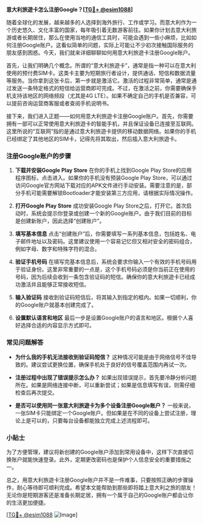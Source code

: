 **意大利旅遊卡怎么注册Google？[[TG💪+ @esim1088](https://t.me/s/esim1088)]**

随着全球化的发展，越来越多的人选择到海外旅行、工作或学习。而意大利作为一个历史悠久、文化丰富的国家，每年吸引着无数游客前往。如果你计划去意大利旅游或者长期居住，那么在使用当地的通信工具时，可能会遇到一些小麻烦，比如如何注册Google账户。这看似简单的问题，实际上可能让不少初次接触国际服务的朋友感到困惑。今天，我们就来详细聊聊如何用意大利旅遊卡注册Google账户。

首先，让我们明确几个概念。所谓的“意大利旅遊卡”，通常是指一种可以在意大利使用的预付费SIM卡。这类卡主要为短期旅行者设计，提供通话、短信和数据流量等服务。当你拿到这张卡后，第一步就是激活它。激活的过程非常简单，通常是通过发送一条特定格式的短信给运营商即可完成。不过，在激活之前，你需要确保手机支持该地区的网络频段（尤其是4G LTE）。如果不确定自己的手机是否兼容，可以提前咨询运营商客服或者查阅手机说明书。

接下来，我们进入正题——如何用意大利旅遊卡注册Google账户。首先，你需要拥有一部可以正常使用意大利旅遊卡的智能手机，并且保证设备已连接至互联网。这里所说的“互联网”指的是通过意大利旅遊卡提供的移动数据网络。如果你的手机已经绑定了其他地区的SIM卡，记得先将其取出，然后插入意大利旅遊卡。

### 注册Google账户的步骤

1. **下载并安装Google Play Store**
   在你的手机上找到Google Play Store的应用程序图标，点击进入。如果你的手机没有预装Google Play Store，可以通过访问Google官方网站下载对应的APK文件进行手动安装。需要注意的是，部分手机可能需要解锁Bootloader才能安装第三方应用，请根据实际情况操作。

2. **打开Google Play Store**
   成功安装Google Play Store之后，打开它。首次启动时，系统会提示你登录或创建一个新的Google账户。由于我们目前的目标是创建新账户，因此选择“创建账户”。

3. **填写基本信息**
   点击“创建账户”后，你需要填写一系列基本信息，包括姓名、电子邮件地址以及密码。这里建议使用一个容易记忆但又相对安全的密码组合，例如字母、数字和特殊字符的混合。

4. **验证手机号码**
   在填写完基本信息后，系统会要求你输入一个有效的手机号码用于验证身份。这里非常重要的一点是，这个手机号码必须是你当前正在使用的号码，因为后续会收到一条包含验证码的短信。确保你的意大利旅遊卡已经成功激活并且能够正常接收短信。

5. **输入验证码**
   接收到验证码短信后，将其输入到指定的框内。如果一切顺利，你的Google账户就基本创建完成了。

6. **设置默认语言和地区**
   最后一步是设置Google账户的语言和地区。根据个人喜好选择合适的内容显示方式即可。

### 常见问题解答

- **为什么我的手机无法接收到验证码短信？**
  这种情况可能是由于网络信号不佳导致的。建议尝试更换位置，确保手机处于良好的信号覆盖范围内再试一次。

- **注册过程中出现了错误提示怎么办？**
  如果出现错误提示，首先要冷静分析问题所在。如果是网络连接中断，可以重新尝试；如果是信息填写有误，则需仔细检查后再次提交。

- **是否可以使用同一张意大利旅遊卡为多个设备注册Google账户？**
  一般来说，一张SIM卡只能绑定一个Google账户。但如果是在不同的设备上尝试注册，理论上是可以的，只要每台设备都能独立完成上述流程即可。

### 小贴士

为了方便管理，建议将新创建的Google账户添加到常用设备中，这样下次直接切换账户就能快速登录。此外，定期更改密码也是保护个人信息安全的重要措施之一。

总之，用意大利旅遊卡注册Google账户并不是一件难事，只要按照正确的步骤操作，耐心等待即可顺利完成。希望本文能帮助到那些即将踏上意大利之旅的朋友！无论你是短期游客还是准备长期定居，拥有一个属于自己的Google账户都会让你的生活更加便捷。

[[TG💪+ @esim1088](https://t.me/s/esim1088) ![Image](https://i.postimg.cc/4NQfJmqS/Snipaste-2025-05-13-00-14-12.png)]